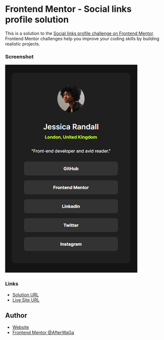 # Frontend Mentor - Social links profile solution

This is a solution to the [Social links profile challenge on Frontend Mentor](https://www.frontendmentor.io/challenges/social-links-profile-UG32l9m6dQ). Frontend Mentor challenges help you improve your coding skills by building realistic projects.

### Screenshot

![](assets/images/screenshot.jpg)

### Links

-   [Solution URL](https://github.com/AfterWaGa/FM_Social-Links])
-   [Live Site URL](https://afterwaga.github.io/FM_Social-Links/)

## Author

-   [Website](https://github.com/AfterWaGa)
-   [Frontend Mentor @AfterWaGa](https://www.frontendmentor.io/profile/AfterWaGa)
